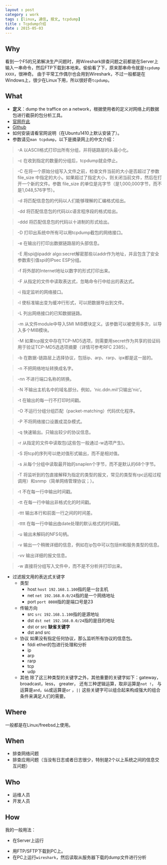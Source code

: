 ```yaml
---
layout : post
category : work
tags : [linux, 通信, 报文, tcpdump]
title : Tcpdump介绍
date : 2015-05-03
---
```



## Why
看到一个F5的兄弟解决生产问题时，用Wireshark排查问题之前都是在Server上输入一串命令，然后FTP下载到本地来。偷偷看了下，原来那串命令就是`tcpdump XXXX`，很神奇。
由于平常工作偶尔也会用到Wireshark，不过一般都是在Windows上，很少在Linux下用，所以很好奇`tcpdump`。

## What

- **定义**：dump the traffice on a network，根据使用者的定义对网络上的数据包进行截获的包分析工具。
- [官网在此](http://www.tcpdump.org/)
- [Github](https://github.com/the-tcpdump-group/tcpdump)
- 如何安装请看官网说明（在Ubuntu1410上默认安装了）。
- 参数请见`man tcpdump`，以下是摘录网上的中文介绍：

> -A 以ASCII格式打印出所有分组，并将链路层的头最小化。

> -c 在收到指定的数量的分组后，tcpdump就会停止。

> -C 在将一个原始分组写入文件之前，检查文件当前的大小是否超过了参数file_size 中指定的大小。如果超过了指定大小，则关闭当前文件，然后在打开一个新的文件。参数 file_size 的单位是兆字节（是1,000,000字节，而不是1,048,576字节）。

> -d 将匹配信息包的代码以人们能够理解的汇编格式给出。

> -dd 将匹配信息包的代码以c语言程序段的格式给出。

> -ddd 将匹配信息包的代码以十进制的形式给出。

> -D 打印出系统中所有可以用tcpdump截包的网络接口。

> -e 在输出行打印出数据链路层的头部信息。

> -E 用spi@ipaddr algo:secret解密那些以addr作为地址，并且包含了安全参数索引值spi的IPsec ESP分组。

> -f 将外部的Internet地址以数字的形式打印出来。

> -F 从指定的文件中读取表达式，忽略命令行中给出的表达式。

> -i 指定监听的网络接口。

> -l 使标准输出变为缓冲行形式，可以把数据导出到文件。

> -L 列出网络接口的已知数据链路。

> -m 从文件module中导入SMI MIB模块定义。该参数可以被使用多次，以导入多个MIB模块。

> -M 如果tcp报文中存在TCP-MD5选项，则需要用secret作为共享的验证码用于验证TCP-MD5选选项摘要（详情可参考RFC 2385）。

> -b 在数据-链路层上选择协议，包括ip、arp、rarp、ipx都是这一层的。

> -n 不把网络地址转换成名字。

> -nn 不进行端口名称的转换。

> -N 不输出主机名中的域名部分。例如，‘nic.ddn.mil‘只输出’nic‘。

> -t 在输出的每一行不打印时间戳。

> -O 不运行分组分组匹配（packet-matching）代码优化程序。

> -P 不将网络接口设置成混杂模式。

> -q 快速输出。只输出较少的协议信息。

> -r 从指定的文件中读取包(这些包一般通过-w选项产生)。

> -S 将tcp的序列号以绝对值形式输出，而不是相对值。

> -s 从每个分组中读取最开始的snaplen个字节，而不是默认的68个字节。

> -T 将监听到的包直接解释为指定的类型的报文，常见的类型有rpc远程过程调用）和snmp（简单网络管理协议；）。

> -t 不在每一行中输出时间戳。

> -tt 在每一行中输出非格式化的时间戳。

> -ttt 输出本行和前面一行之间的时间差。

> -tttt 在每一行中输出由date处理的默认格式的时间戳。

> -u 输出未解码的NFS句柄。

> -v 输出一个稍微详细的信息，例如在ip包中可以包括ttl和服务类型的信息。

> -vv 输出详细的报文信息。

> -w 直接将分组写入文件中，而不是不分析并打印出来。

- 过滤报文用的表达式关键字
    - 类型
	    - host
	    `host 192.168.1.100`指的是一台主机
	    - net
	    `net 192.168.0.0/24`指的是一个网络地址
	    - port
	    `port 8080`指的是端口号是23
    - 传输方向
	    - src
	    `src 192.168.1.100`指的是源地址
	    - dst
	    `dst net 192.168.0.0/24`指的是目的地址
	    - dst or src
	    **缺省关键字**
	    - dst and src
    - 协议
    如果没有指定任何协议，那么监听所有协议的信息包。
	    - fddi
	    ether的包进行处理和分析
	    - ip
	    - arp
	    - rarp
	    - tcp
	    - udp
	- 其他
	除了这三种类型的关键字之外，其他重要的关键字如下：gateway， broadcast，less， greater， 还有三种逻辑运算，取非运算是`not !`， 与运算是`and`，`&&`或运算是`or` ，`||` 这些关键字可以组合起来构成强大的组合条件来满足人们的需要。

## Where

一般都是在Linux/freebsd上使用。

## When

- 排查网络问题
- 排查应用问题（当没有日志或者日志很少，特别是2个以上系统之间的信息交互问题）

## Who

- 运维人员
- 开发人员

## How

我的一般用法：

- 在Server上运行

<script src="https://gist.github.com/samrain/c2929e3132350edd6ebb.js"></script>

- 用FTP/SFTP下载到PC上。
- 在PC上运行`wireshark`，然后读取从服务器下载的dump文件进行分析

